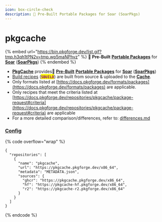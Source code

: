 ```yaml
---
icon: box-circle-check
description: 📀 Pre-Built Portable Packages for Soar (SoarPkgs)
---
```


# pkgcache

{% embed url="https://bin.pkgforge.dev/list.gif?tmp.h3qh1tPN2v=tmp.wp5maNPhvz" %}
📀 **Pre-Built** [**Portable Packages**](../../formats/packages/) for [**Soar**](https://github.com/pkgforge/soar) ([**SoarPkgs**](https://github.com/pkgforge/soarpkgs))
{% endembed %}

* [**PkgCache**](https://github.com/pkgforge/pkgcache) provides📀 [**Pre-Built**](cache.md) [**Portable Packages**](../../formats/packages/) for [**Soar**](https://github.com/pkgforge/soar) ([**SoarPkgs**](https://github.com/pkgforge/soarpkgs))
* [Build recipes](https://github.com/pkgforge/bincache/blob/main/SBUILD_LIST.json) (<mark style="color:purple;">**`SBUILD`**</mark>) are built from source & uploaded to the [**Cache**](cache.md).
* Only formats listed at [https://docs.pkgforge.dev/formats/packages](https://docs.pkgforge.dev/formats/packages) are applicable.
* Only recipes that meet the criteria listed at [https://docs.pkgforge.dev/repositories/pkgcache/package-request#criteria](https://docs.pkgforge.dev/repositories/pkgcache/package-request#criteria) are applicable
* For a more detailed comparison/differences, refer to: [differences.md](../soarpkgs/differences.md "mention")

### [Config](https://soar.qaidvoid.dev/configuration#repository-configuration)

{% code overflow="wrap" %}
```jsonp
{
  "repositories": [
    {
      "name": "pkgcache",
      "url": "https://pkgcache.pkgforge.dev/x86_64",
      "metadata": "METADATA.json",
      "sources": {
        "ghcr": "https://pkgcache.pkgforge.dev/x86_64",
        "hf": "https://pkgcache-hf.pkgforge.dev/x86_64",
        "r2": "https://pkgcache-r2.pkgforge.dev/x86_64"
      }
    }
  ]
}
```
{% endcode %}
